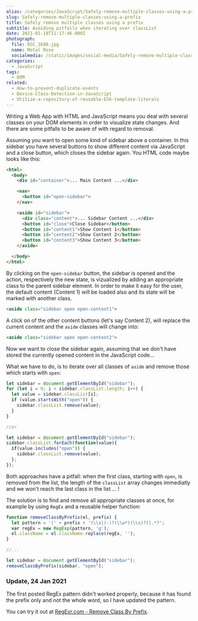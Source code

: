```yaml
---
alias: /categories/JavaScript/Safely-remove-multiple-classes-using-a-prefix/index.html
slug: Safely-remove-multiple-classes-using-a-prefix
title: Safely remove multiple classes using a prefix
subtitle: Avoiding pitfalls when iterating over classList
date: 2021-01-18T11:17:46.000Z
photograph:
  file: DSC_1690.jpg
  name: Metal Rose
  socialmedia: /static/images/social-media/Safely-remove-multiple-classes-using-a-prefix.png
categories:
  - JavaScript
tags:
  - DOM
related:
  - How-to-prevent-duplicate-events
  - Device-Class-Detection-in-JavaScript
  - Utilize-a-repository-of-reusable-ES6-template-literals
---
```

Writing a Web App with HTML and JavaScript means you deal with several classes on your DOM elements in order to visualize state changes. And there are some pitfalls to be aware of with regard to removal.

Assuming you want to open some kind of sidebar above a container. In this sidebar you have several buttons to show different content via JavaScript and a close button, which closes the sidebar again. You HTML code maybe looks like this:

```html
<html>
  <body>
    <div id="container">... Main Content ...</div>

    <nav>
      <button id="open-sidebar">
    </nav>

    <aside id="sidebar">
      <div class="content">... Sidebar Content ...</div>
      <button id="close">Close Sidebar</button>
      <button id="content1">Show Content 1</button>
      <button id="content2">Show Content 2</button>
      <button id="content3">Show Content 3</button>
    </aside>

  </body>
</html>
```

By clicking on the ``open-sidebar`` button, the sidebar is opened and the action, respectively the new state, is vizualized by adding an appropriate class to the parent sidebar element. In order to make it easy for the user, the default content (Content 1) will be loaded also and its state will be marked with another class.

```html
<aside class="sidebar open open-content1">
```

A click on of the other content buttons (let's say Content 2), will replace the current content and the ``aside`` classes will change into:

```html
<aside class="sidebar open open-content2">
```

Now we want to close the sidebar again, assuming that we don't have stored the currently opened content in the JavaScript code...

<!-- more -->

What we have to do, is to iterate over all classes of ``aside`` and remove those which starts with ``open``:

```js
let sidebar = document.getElementById("sidebar");
for (let i = 0; i < sidebar.classList.length; i++) {
  let value = sidebar.classList[i];
  if (value.startsWith("open")) {
    sidebar.classList.remove(value);
  }
}

//or

let sidebar = document.getElementById("sidebar");
sidebar.classList.forEach(function(value){
  if(value.includes("open")) {
    sidebar.classList.remove(value);
  };
}); 
```

Both approaches have a pitfall: when the first class, starting with ``open``, is removed from the list, the length of the ``classList`` array changes immediatly and we won't reach the last class in the list ... !

The solution is to find and remove all appropriate classes at once, for example by using ``RegEx`` and a reusable helper function:

```js
function removeClassByPrefix(el, prefix) {
  let pattern = '(' + prefix + '(\\s|(-)?(\\w*)(\\s)?)).*?';
  var regEx = new RegExp(pattern, 'g');
  el.className = el.className.replace(regEx, '');
}

//...

let sidebar = document.getElementById("sidebar");
removeClassByPrefix(sidebar, "open");
```

### Update, 24 Jan 2021

The first posted RegEx pattern didn't worked properly, because it has found the prefix only and not the whole word, so I have updated the pattern.

You can try it out at [RegExr.com - Remove Class By Prefix](https://regexr.com/5ktn3).
